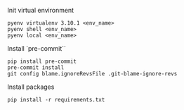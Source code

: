 Init virtual environment
```
pyenv virtualenv 3.10.1 <env_name>
pyenv shell <env_name>
pyenv local <env_name>
```

Install `pre-commit``

```
pip install pre-commit
pre-commit install
git config blame.ignoreRevsFile .git-blame-ignore-revs
```

Install packages
```
pip install -r requirements.txt
````
